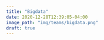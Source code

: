 ```yaml
---
title: "Bigdata"
date: 2020-12-28T12:39:05-04:00
image_path: "img/teams/bigdata.png"
draft: true
---
```


